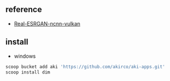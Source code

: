 ## reference

- [Real-ESRGAN-ncnn-vulkan](https://github.com/xinntao/Real-ESRGAN-ncnn-vulkan)

## install

- windows

```powershell
scoop bucket add aki 'https://github.com/akirco/aki-apps.git'
scoop install dim
```


